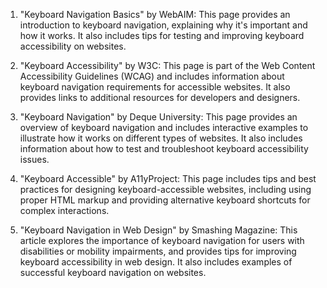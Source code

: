 

1. "Keyboard Navigation Basics" by WebAIM: This page provides an introduction to keyboard navigation, explaining why it's important and how it works. It also includes tips for testing and improving keyboard accessibility on websites.

2. "Keyboard Accessibility" by W3C: This page is part of the Web Content Accessibility Guidelines (WCAG) and includes information about keyboard navigation requirements for accessible websites. It also provides links to additional resources for developers and designers.

3. "Keyboard Navigation" by Deque University: This page provides an overview of keyboard navigation and includes interactive examples to illustrate how it works on different types of websites. It also includes information about how to test and troubleshoot keyboard accessibility issues.

4. "Keyboard Accessible" by A11yProject: This page includes tips and best practices for designing keyboard-accessible websites, including using proper HTML markup and providing alternative keyboard shortcuts for complex interactions.

5. "Keyboard Navigation in Web Design" by Smashing Magazine: This article explores the importance of keyboard navigation for users with disabilities or mobility impairments, and provides tips for improving keyboard accessibility in web design. It also includes examples of successful keyboard navigation on websites.